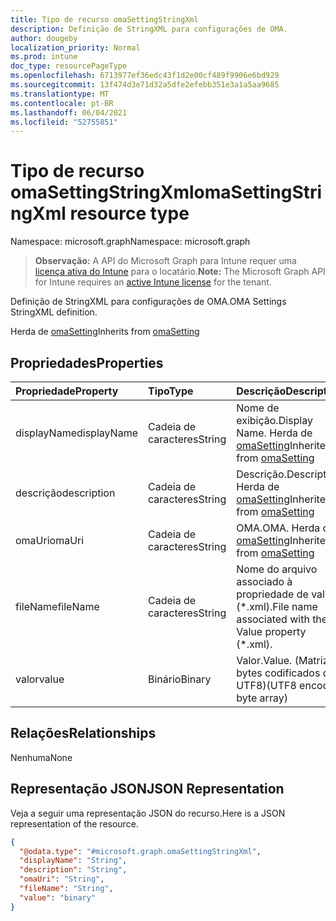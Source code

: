 ```yaml
---
title: Tipo de recurso omaSettingStringXml
description: Definição de StringXML para configurações de OMA.
author: dougeby
localization_priority: Normal
ms.prod: intune
doc_type: resourcePageType
ms.openlocfilehash: 6713977ef36edc43f1d2e00cf489f9906e6bd929
ms.sourcegitcommit: 13f474d3e71d32a5dfe2efebb351e3a1a5aa9685
ms.translationtype: MT
ms.contentlocale: pt-BR
ms.lasthandoff: 06/04/2021
ms.locfileid: "52755851"
---
```

# <a name="omasettingstringxml-resource-type"></a><span data-ttu-id="678fb-103">Tipo de recurso omaSettingStringXml</span><span class="sxs-lookup"><span data-stu-id="678fb-103">omaSettingStringXml resource type</span></span>

<span data-ttu-id="678fb-104">Namespace: microsoft.graph</span><span class="sxs-lookup"><span data-stu-id="678fb-104">Namespace: microsoft.graph</span></span>

> <span data-ttu-id="678fb-105">**Observação:** A API do Microsoft Graph para Intune requer uma [licença ativa do Intune](https://go.microsoft.com/fwlink/?linkid=839381) para o locatário.</span><span class="sxs-lookup"><span data-stu-id="678fb-105">**Note:** The Microsoft Graph API for Intune requires an [active Intune license](https://go.microsoft.com/fwlink/?linkid=839381) for the tenant.</span></span>

<span data-ttu-id="678fb-106">Definição de StringXML para configurações de OMA.</span><span class="sxs-lookup"><span data-stu-id="678fb-106">OMA Settings StringXML definition.</span></span>


<span data-ttu-id="678fb-107">Herda de [omaSetting](../resources/intune-deviceconfig-omasetting.md)</span><span class="sxs-lookup"><span data-stu-id="678fb-107">Inherits from [omaSetting](../resources/intune-deviceconfig-omasetting.md)</span></span>

## <a name="properties"></a><span data-ttu-id="678fb-108">Propriedades</span><span class="sxs-lookup"><span data-stu-id="678fb-108">Properties</span></span>
|<span data-ttu-id="678fb-109">Propriedade</span><span class="sxs-lookup"><span data-stu-id="678fb-109">Property</span></span>|<span data-ttu-id="678fb-110">Tipo</span><span class="sxs-lookup"><span data-stu-id="678fb-110">Type</span></span>|<span data-ttu-id="678fb-111">Descrição</span><span class="sxs-lookup"><span data-stu-id="678fb-111">Description</span></span>|
|:---|:---|:---|
|<span data-ttu-id="678fb-112">displayName</span><span class="sxs-lookup"><span data-stu-id="678fb-112">displayName</span></span>|<span data-ttu-id="678fb-113">Cadeia de caracteres</span><span class="sxs-lookup"><span data-stu-id="678fb-113">String</span></span>|<span data-ttu-id="678fb-114">Nome de exibição.</span><span class="sxs-lookup"><span data-stu-id="678fb-114">Display Name.</span></span> <span data-ttu-id="678fb-115">Herda de [omaSetting](../resources/intune-deviceconfig-omasetting.md)</span><span class="sxs-lookup"><span data-stu-id="678fb-115">Inherited from [omaSetting](../resources/intune-deviceconfig-omasetting.md)</span></span>|
|<span data-ttu-id="678fb-116">descrição</span><span class="sxs-lookup"><span data-stu-id="678fb-116">description</span></span>|<span data-ttu-id="678fb-117">Cadeia de caracteres</span><span class="sxs-lookup"><span data-stu-id="678fb-117">String</span></span>|<span data-ttu-id="678fb-118">Descrição.</span><span class="sxs-lookup"><span data-stu-id="678fb-118">Description.</span></span> <span data-ttu-id="678fb-119">Herda de [omaSetting](../resources/intune-deviceconfig-omasetting.md)</span><span class="sxs-lookup"><span data-stu-id="678fb-119">Inherited from [omaSetting](../resources/intune-deviceconfig-omasetting.md)</span></span>|
|<span data-ttu-id="678fb-120">omaUri</span><span class="sxs-lookup"><span data-stu-id="678fb-120">omaUri</span></span>|<span data-ttu-id="678fb-121">Cadeia de caracteres</span><span class="sxs-lookup"><span data-stu-id="678fb-121">String</span></span>|<span data-ttu-id="678fb-122">OMA.</span><span class="sxs-lookup"><span data-stu-id="678fb-122">OMA.</span></span> <span data-ttu-id="678fb-123">Herda de [omaSetting](../resources/intune-deviceconfig-omasetting.md)</span><span class="sxs-lookup"><span data-stu-id="678fb-123">Inherited from [omaSetting](../resources/intune-deviceconfig-omasetting.md)</span></span>|
|<span data-ttu-id="678fb-124">fileName</span><span class="sxs-lookup"><span data-stu-id="678fb-124">fileName</span></span>|<span data-ttu-id="678fb-125">Cadeia de caracteres</span><span class="sxs-lookup"><span data-stu-id="678fb-125">String</span></span>|<span data-ttu-id="678fb-126">Nome do arquivo associado à propriedade de valor (\*.xml).</span><span class="sxs-lookup"><span data-stu-id="678fb-126">File name associated with the Value property (\*.xml).</span></span>|
|<span data-ttu-id="678fb-127">valor</span><span class="sxs-lookup"><span data-stu-id="678fb-127">value</span></span>|<span data-ttu-id="678fb-128">Binário</span><span class="sxs-lookup"><span data-stu-id="678fb-128">Binary</span></span>|<span data-ttu-id="678fb-129">Valor.</span><span class="sxs-lookup"><span data-stu-id="678fb-129">Value.</span></span> <span data-ttu-id="678fb-130">(Matriz de bytes codificados de UTF8)</span><span class="sxs-lookup"><span data-stu-id="678fb-130">(UTF8 encoded byte array)</span></span>|

## <a name="relationships"></a><span data-ttu-id="678fb-131">Relações</span><span class="sxs-lookup"><span data-stu-id="678fb-131">Relationships</span></span>
<span data-ttu-id="678fb-132">Nenhuma</span><span class="sxs-lookup"><span data-stu-id="678fb-132">None</span></span>

## <a name="json-representation"></a><span data-ttu-id="678fb-133">Representação JSON</span><span class="sxs-lookup"><span data-stu-id="678fb-133">JSON Representation</span></span>
<span data-ttu-id="678fb-134">Veja a seguir uma representação JSON do recurso.</span><span class="sxs-lookup"><span data-stu-id="678fb-134">Here is a JSON representation of the resource.</span></span>
<!-- {
  "blockType": "resource",
  "@odata.type": "microsoft.graph.omaSettingStringXml"
}
-->
``` json
{
  "@odata.type": "#microsoft.graph.omaSettingStringXml",
  "displayName": "String",
  "description": "String",
  "omaUri": "String",
  "fileName": "String",
  "value": "binary"
}
```




